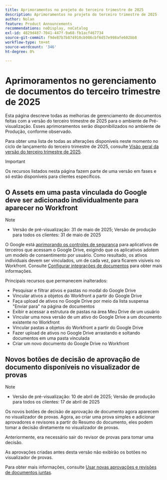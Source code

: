 ```yaml
---
title: Aprimoramentos no projeto do terceiro trimestre de 2025
description: Aprimoramentos no projeto do terceiro trimestre de 2025
author: Nolan
feature: Product Announcements
recommendations: noDisplay, noCatalog
exl-id: 4829d487-7041-447f-9a68-fb1acf467734
source-git-commit: f9de87b7b874910cb986cbf6d57e998afe602bb8
workflow-type: tm+mt
source-wordcount: '346'
ht-degree: 0%

---
```


# Aprimoramentos no gerenciamento de documentos do terceiro trimestre de 2025

Esta página descreve todas as melhorias de gerenciamento de documentos feitas com a versão do terceiro trimestre de 2025 para o ambiente de Pré-visualização. Esses aprimoramentos serão disponibilizados no ambiente de Produção, conforme observado.

Para obter uma lista de todas as alterações disponíveis neste momento no ciclo de lançamento do terceiro trimestre de 2025, consulte [Visão geral da versão do terceiro trimestre de 2025](/help/quicksilver/product-announcements/product-releases/25-q3-release-activity/25-q3-release-overview.md).

>[!IMPORTANT]
>
>Os recursos listados nesta página fazem parte de uma versão em fases e só estão disponíveis para clientes específicos.

## O Assets em uma pasta vinculada do Google deve ser adicionado individualmente para aparecer no Workfront

>[!NOTE]
>
>* Versão de pré-visualização: 31 de maio de 2025; Versão de produção para todos os clientes: 31 de maio de 2025

O Google está [aprimorando os controles de segurança](https://workspace.google.com/blog/product-announcements/enhancing-security-controls-for-google-drive-third-party-apps) para aplicativos de terceiros que acessam o Google Drive, exigindo que os aplicativos adotem um modelo de consentimento por usuário. Como resultado, os ativos individuais devem ser vinculados, um de cada vez, para ficarem visíveis no Workfront. Consulte [Configurar integrações de documentos](/help/quicksilver/administration-and-setup/configure-integrations/configure-document-integrations.md) para obter mais informações.

Principais recursos que permanecem inalterados:

* Pesquisar e filtrar ativos e pastas no modal do Google Drive
* Vincular ativos a objetos do Workfront a partir do Google Drive
* Faça upload de ativos no Google Drive por meio da lista suspensa &quot;Enviar para&quot; na página de documentos
* Exibir e acessar a estrutura de pastas na área Meu Drive de um usuário
* Vincular uma nova versão de um ativo do Google Drive a um documento existente no Workfront
* Vincular pastas a objetos do Workfront a partir do Google Drive
* Fazer upload de ativos no Google Drive arrastando e soltando documentos em uma pasta vinculada
* Criar um novo documento do Google Drive no Workfront


## Novos botões de decisão de aprovação de documento disponíveis no visualizador de provas

>[!NOTE]
>
>* Versão de pré-visualização: 10 de abril de 2025; Versão de produção para todos os clientes: 17 de abril de 2025

Os novos botões de decisão de aprovação de documento agora aparecem no visualizador de provas. Agora, ao criar uma prova simples e adicionar aprovadores e revisores a partir do Resumo do documento, eles podem tomar a decisão diretamente no visualizador de provas.

Anteriormente, era necessário sair do revisor de provas para tomar uma decisão.

As aprovações criadas antes desta versão não exibirão os botões no visualizador de provas.

Para obter mais informações, consulte [Usar novas aprovações e revisões de documentos juntas](/help/quicksilver/review-and-approve-work/document-reviews-and-approvals/doc-approvals-and-proofing.md).
